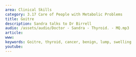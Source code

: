 ```yaml
---
area: Clinical Skills
category: 3.17 Care of People with Metabolic Problems
title: Goitre
description: Sandra talks to Dr Birrell
audio: /assets/audio/Doctor - Sandra - Thyroid. - MQ.mp3
article: 
www: 
keywords: Goitre, thyroid, cancer, benign, lump, swelling
youtube:
--- 
```

